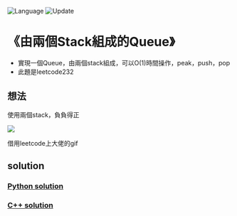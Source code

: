 ![Language](https://img.shields.io/badge/Language-Python%20%26%20C-orange) ![Update](https://img.shields.io/badge/Update-daily-brightgreen) 

# 《由兩個Stack組成的Queue》
* 實現一個Queue，由兩個stack組成，可以O(1)時間操作，peak，push，pop
* 此題是leetcode232


想法
---
使用兩個stack，負負得正

![](https://github.com/lky-leetcode/Algorithm-Data-Structure/blob/master/stack_and_queue/stackQueue/stackQueue.gif)

借用leetcode上大佬的gif

solution 
---

### [Python solution ](./stack_and_queue/stackQueue.py)

### [C++ solution](./stack_and_queue/getMin.c)